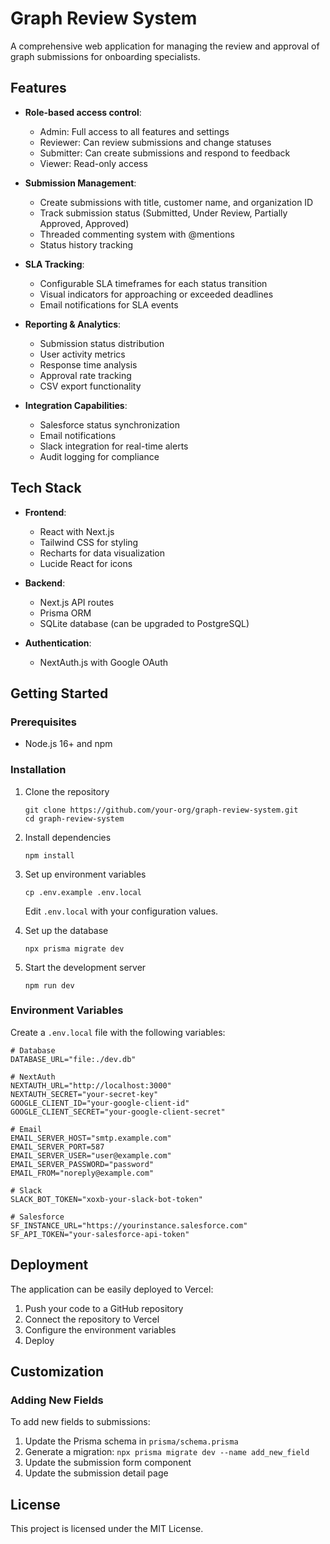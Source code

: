 # Graph Review System

A comprehensive web application for managing the review and approval of graph submissions for onboarding specialists.

## Features

- **Role-based access control**:
  - Admin: Full access to all features and settings
  - Reviewer: Can review submissions and change statuses
  - Submitter: Can create submissions and respond to feedback
  - Viewer: Read-only access

- **Submission Management**:
  - Create submissions with title, customer name, and organization ID
  - Track submission status (Submitted, Under Review, Partially Approved, Approved)
  - Threaded commenting system with @mentions
  - Status history tracking

- **SLA Tracking**:
  - Configurable SLA timeframes for each status transition
  - Visual indicators for approaching or exceeded deadlines
  - Email notifications for SLA events

- **Reporting & Analytics**:
  - Submission status distribution
  - User activity metrics
  - Response time analysis
  - Approval rate tracking
  - CSV export functionality

- **Integration Capabilities**:
  - Salesforce status synchronization
  - Email notifications
  - Slack integration for real-time alerts
  - Audit logging for compliance

## Tech Stack

- **Frontend**:
  - React with Next.js
  - Tailwind CSS for styling
  - Recharts for data visualization
  - Lucide React for icons

- **Backend**:
  - Next.js API routes
  - Prisma ORM
  - SQLite database (can be upgraded to PostgreSQL)

- **Authentication**:
  - NextAuth.js with Google OAuth

## Getting Started

### Prerequisites

- Node.js 16+ and npm

### Installation

1. Clone the repository
   ```
   git clone https://github.com/your-org/graph-review-system.git
   cd graph-review-system
   ```

2. Install dependencies
   ```
   npm install
   ```

3. Set up environment variables
   ```
   cp .env.example .env.local
   ```
   Edit `.env.local` with your configuration values.

4. Set up the database
   ```
   npx prisma migrate dev
   ```

5. Start the development server
   ```
   npm run dev
   ```

### Environment Variables

Create a `.env.local` file with the following variables:

```
# Database
DATABASE_URL="file:./dev.db"

# NextAuth
NEXTAUTH_URL="http://localhost:3000"
NEXTAUTH_SECRET="your-secret-key"
GOOGLE_CLIENT_ID="your-google-client-id"
GOOGLE_CLIENT_SECRET="your-google-client-secret"

# Email
EMAIL_SERVER_HOST="smtp.example.com"
EMAIL_SERVER_PORT=587
EMAIL_SERVER_USER="user@example.com"
EMAIL_SERVER_PASSWORD="password"
EMAIL_FROM="noreply@example.com"

# Slack
SLACK_BOT_TOKEN="xoxb-your-slack-bot-token"

# Salesforce
SF_INSTANCE_URL="https://yourinstance.salesforce.com"
SF_API_TOKEN="your-salesforce-api-token"
```

## Deployment

The application can be easily deployed to Vercel:

1. Push your code to a GitHub repository
2. Connect the repository to Vercel
3. Configure the environment variables
4. Deploy

## Customization

### Adding New Fields

To add new fields to submissions:

1. Update the Prisma schema in `prisma/schema.prisma`
2. Generate a migration: `npx prisma migrate dev --name add_new_field`
3. Update the submission form component
4. Update the submission detail page

## License

This project is licensed under the MIT License.